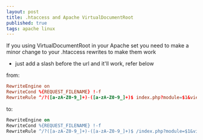 ```yaml
---
layout: post
title: .htaccess and Apache VirtualDocumentRoot
published: true
tags: apache linux
---
```


If you using VirtualDocumentRoot in your Apache set you need to make a minor change to your .htaccess rewrites to make them work 

* just add a slash before the url and it'll work,  refer below

from: 

``` conf
RewriteEngine on
RewriteCond %{REQUEST_FILENAME} !-f
RewriteRule ^/?([a-zA-Z0-9_]+)-([a-zA-Z0-9_]+)$ index.php?module=$1&view=$2 [L]</span>
```
to: 

``` apache
RewriteEngine on
RewriteCond %{REQUEST_FILENAME} !-f
RewriteRule ^/?([a-zA-Z0-9_]+)-([a-zA-Z0-9_]+)$ /index.php?module=$1&view=$2 [L]</span>
```
